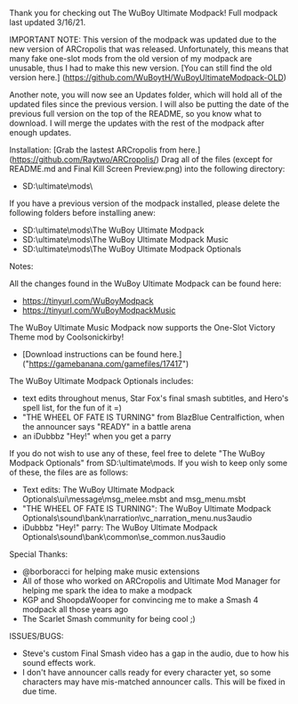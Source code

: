 Thank you for checking out The WuBoy Ultimate Modpack! Full modpack last updated 3/16/21.

IMPORTANT NOTE: This version of the modpack was updated due to the new version of ARCropolis that was released.
Unfortunately, this means that many fake one-slot mods from the old version of my modpack are unusable, thus I had to make this new version.
[You can still find the old version here.] (https://github.com/WuBoytH/WuBoyUltimateModpack-OLD)

Another note, you will now see an Updates folder, which will hold all of the updated files since the previous version.
I will also be putting the date of the previous full version on the top of the README, so you know what to download.
I will merge the updates with the rest of the modpack after enough updates.

Installation:
[Grab the lastest ARCropolis from here.] (https://github.com/Raytwo/ARCropolis/)
Drag all of the files (except for README.md and Final Kill Screen Preview.png) into the following directory:
 - SD:\ultimate\mods\

If you have a previous version of the modpack installed, please delete the following folders before installing anew:
 - SD:\ultimate\mods\The WuBoy Ultimate Modpack
 - SD:\ultimate\mods\The WuBoy Ultimate Modpack Music
 - SD:\ultimate\mods\The WuBoy Ultimate Modpack Optionals

Notes:

All the changes found in the WuBoy Ultimate Modpack can be found here:
 - https://tinyurl.com/WuBoyModpack
 - https://tinyurl.com/WuBoyModpackMusic

The WuBoy Ultimate Music Modpack now supports the One-Slot Victory Theme mod by Coolsonickirby!
 - [Download instructions can be found here.] ("https://gamebanana.com/gamefiles/17417")

The WuBoy Ultimate Modpack Optionals includes:
 - text edits throughout menus, Star Fox's final smash subtitles, and Hero's spell list, for the fun of it =)
 - "THE WHEEL OF FATE IS TURNING" from BlazBlue Centralfiction, when the announcer says "READY" in a battle arena
 - an iDubbbz "Hey!" when you get a parry

If you do not wish to use any of these, feel free to delete "The WuBoy Modpack Optionals" from SD:\ultimate\mods\.
If you wish to keep only some of these, the files are as follows:

 - Text edits: The WuBoy Ultimate Modpack Optionals\ui\message\msg_melee.msbt and msg_menu.msbt
 - "THE WHEEL OF FATE IS TURNING": The WuBoy Ultimate Modpack Optionals\sound\bank\narration\vc_narration_menu.nus3audio
 - iDubbbz "Hey!" parry: The WuBoy Ultimate Modpack Optionals\sound\bank\common\se_common.nus3audio

Special Thanks:
 - @borboracci for helping make music extensions
 - All of those who worked on ARCropolis and Ultimate Mod Manager for helping me spark the idea to make a modpack
 - KGP and ShoopdaWooper for convincing me to make a Smash 4 modpack all those years ago
 - The Scarlet Smash community for being cool ;)

ISSUES/BUGS:

 - Steve's custom Final Smash video has a gap in the audio, due to how his sound effects work.
 - I don't have announcer calls ready for every character yet, so some characters may have mis-matched announcer calls. This will be fixed in due time.